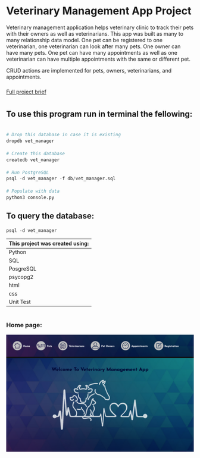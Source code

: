 # Veterinary Management App Project

Veterinary management application helps veterinary clinic to track their pets with their owners as well as veterinarians. This app was built as many to many relationship data model. One pet can be registered to one veterinarian, one veterinarian can look after many pets. One owner can have many pets. One pet can have many appointments as well as one veterinarian can have multiple appointments with the same or different pet.

CRUD actions are implemented for pets, owners, veterinarians, and appointments.

### <a href="https://github.com/codeclan/g28_classnotes/blob/main/python_projects/project_briefs/Vet_Management.md">
Full project brief</a>
#

## To use this program run in terminal the fellowing:

```python

# Drop this database in case it is existing
dropdb vet_manager

# Create this database
createdb vet_manager

# Run PostgreSQL
psql -d vet_manager -f db/vet_manager.sql

# Populate with data
python3 console.py 
```


## To query the database:

```python
psql -d vet_manager
```


| **This project was created using:** |
| :------------------------------ |
| Python |
| SQL |
| PosgreSQL |
| psycopg2 |
| html |
| css |
| Unit Test |

#
### Home page:
![](app-screenshots/1.png)